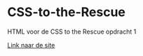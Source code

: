 # CSS-to-the-Rescue
HTML voor de CSS to the Rescue opdracht 1

[Link naar de site](http://jarnovnico.github.io/cssopdracht1/)